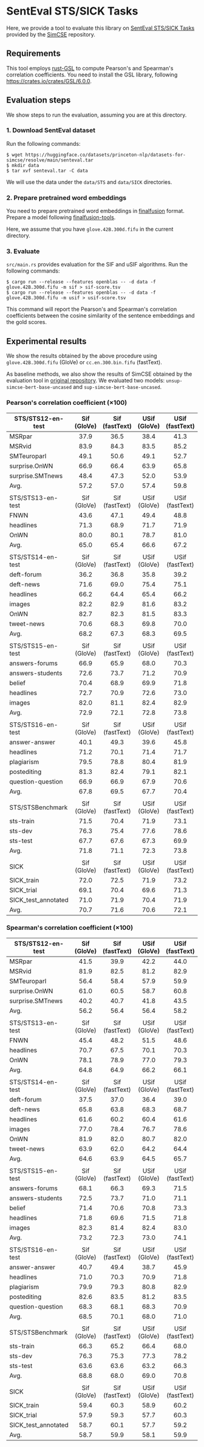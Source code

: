 # SentEval STS/SICK Tasks

Here, we provide a tool to evaluate this library on [SentEval STS/SICK Tasks](https://github.com/princeton-nlp/SimCSE/tree/main/SentEval) provided by the [SimCSE](https://github.com/princeton-nlp/SimCSE) repository.

## Requirements

This tool employs [rust-GSL](https://github.com/GuillaumeGomez/rust-GSL)
to compute Pearson's and Spearman's correlation coefficients.
You need to install the GSL library, following https://crates.io/crates/GSL/6.0.0.

## Evaluation steps

We show steps to run the evaluation, assuming you are at this directory.

### 1. Download SentEval dataset

Run the following commands:

```shell
$ wget https://huggingface.co/datasets/princeton-nlp/datasets-for-simcse/resolve/main/senteval.tar
$ mkdir data
$ tar xvf senteval.tar -C data
```

We will use the data under the `data/STS` and `data/SICK` directories.

### 2. Prepare pretrained word embeddings

You need to prepare pretrained word embeddings in [finalfusion](https://docs.rs/finalfusion/) format.
Prepare a model following [finalfusion-tools](../../finalfusion-tools).

Here, we assume that you have `glove.42B.300d.fifu` in the current directory.

### 3. Evaluate

`src/main.rs` provides evaluation for the SIF and uSIF algorithms.
Run the following commands:

```shell
$ cargo run --release --features openblas -- -d data -f glove.42B.300d.fifu -m sif > sif-score.tsv
$ cargo run --release --features openblas -- -d data -f glove.42B.300d.fifu -m usif > usif-score.tsv
```

This command will report the Pearson's and Spearman's correlation coefficients between the cosine similarity of the sentence embeddings and the gold scores.

## Experimental results

We show the results obtained by the above procedure using `glove.42B.300d.fifu` (GloVe) or `cc.en.300.bin.fifu` (fastText).

As baseline methods, we also show the results of SimCSE obtained by the evaluation tool in [original repository](https://github.com/princeton-nlp/SimCSE).
We evaluated two models: `unsup-simcse-bert-base-uncased` and `sup-simcse-bert-base-uncased`.

### Pearson's correlation coefficient (×100)

| STS/STS12-en-test   | Sif<br>(GloVe) | Sif<br>(fastText) | USif<br>(GloVe) | USif<br>(fastText) | SimCSE<br>(unsup) | SimCSE<br>(sup) |
| ------------------- | :------------: | :---------------: | :-------------: | :----------------: | :---------------: | :-------------: |
| MSRpar              |      37.9      |       36.5        |      38.4       |        41.3        |       63.1        |      62.0       |
| MSRvid              |      83.9      |       84.3        |      83.5       |        85.2        |       85.7        |      92.6       |
| SMTeuroparl         |      49.1      |       50.6        |      49.1       |        52.7        |       52.6        |      49.9       |
| surprise.OnWN       |      66.9      |       66.4        |      63.9       |        65.8        |       73.7        |      76.6       |
| surprise.SMTnews    |      48.4      |       47.3        |      52.0       |        53.9        |       65.5        |      72.9       |
| Avg.                |      57.2      |       57.0        |      57.4       |        59.8        |       68.1        |      70.8       |
|                     |                |                   |                 |                    |                   |                 |
| STS/STS13-en-test   | Sif<br>(GloVe) | Sif<br>(fastText) | USif<br>(GloVe) | USif<br>(fastText) | SimCSE<br>(unsup) | SimCSE<br>(sup) |
| FNWN                |      43.6      |       47.1        |      49.4       |        48.8        |       62.2        |      62.9       |
| headlines           |      71.3      |       68.9        |      71.7       |        71.9        |       78.5        |      80.1       |
| OnWN                |      80.0      |       80.1        |      78.7       |        81.0        |       86.5        |      87.7       |
| Avg.                |      65.0      |       65.4        |      66.6       |        67.2        |       75.7        |      76.9       |
|                     |                |                   |                 |                    |                   |                 |
| STS/STS14-en-test   | Sif<br>(GloVe) | Sif<br>(fastText) | USif<br>(GloVe) | USif<br>(fastText) | SimCSE<br>(unsup) | SimCSE<br>(sup) |
| deft-forum          |      36.2      |       36.8        |      35.8       |        39.2        |       59.2        |      64.8       |
| deft-news           |      71.6      |       69.0        |      75.4       |        75.1        |       78.8        |      82.4       |
| headlines           |      66.2      |       64.4        |      65.4       |        66.2        |       76.9        |      79.3       |
| images              |      82.2      |       82.9        |      81.6       |        83.2        |       81.5        |      89.4       |
| OnWN                |      82.7      |       82.3        |      81.5       |        83.3        |       87.9        |      89.5       |
| tweet-news          |      70.6      |       68.3        |      69.8       |        70.0        |       79.6        |      83.6       |
| Avg.                |      68.2      |       67.3        |      68.3       |        69.5        |       77.3        |      81.5       |
|                     |                |                   |                 |                    |                   |                 |
| STS/STS15-en-test   | Sif<br>(GloVe) | Sif<br>(fastText) | USif<br>(GloVe) | USif<br>(fastText) | SimCSE<br>(unsup) | SimCSE<br>(sup) |
| answers-forums      |      66.9      |       65.9        |      68.0       |        70.3        |       77.2        |      74.5       |
| answers-students    |      72.6      |       73.7        |      71.2       |        70.9        |       73.2        |      74.4       |
| belief              |      70.4      |       68.9        |      69.9       |        71.8        |       81.5        |      85.2       |
| headlines           |      72.7      |       70.9        |      72.6       |        73.0        |       81.4        |      82.1       |
| images              |      82.0      |       81.1        |      82.4       |        82.9        |       84.7        |      92.7       |
| Avg.                |      72.9      |       72.1        |      72.8       |        73.8        |       79.6        |      81.8       |
|                     |                |                   |                 |                    |                   |                 |
| STS/STS16-en-test   | Sif<br>(GloVe) | Sif<br>(fastText) | USif<br>(GloVe) | USif<br>(fastText) | SimCSE<br>(unsup) | SimCSE<br>(sup) |
| answer-answer       |      40.1      |       49.3        |      39.6       |        45.8        |       68.3        |      76.3       |
| headlines           |      71.2      |       70.1        |      71.4       |        71.7        |       80.1        |      79.5       |
| plagiarism          |      79.5      |       78.8        |      80.4       |        81.9        |       84.8        |      84.3       |
| postediting         |      81.3      |       82.4        |      79.1       |        82.1        |       84.9        |      84.5       |
| question-question   |      66.9      |       66.9        |      67.9       |        70.6        |       70.4        |      72.9       |
| Avg.                |      67.8      |       69.5        |      67.7       |        70.4        |       77.7        |      79.5       |
|                     |                |                   |                 |                    |                   |                 |
| STS/STSBenchmark    | Sif<br>(GloVe) | Sif<br>(fastText) | USif<br>(GloVe) | USif<br>(fastText) | SimCSE<br>(unsup) | SimCSE<br>(sup) |
| sts-train           |      71.5      |       70.4        |      71.9       |        73.1        |       79.0        |      83.7       |
| sts-dev             |      76.3      |       75.4        |      77.6       |        78.6        |       81.4        |      85.7       |
| sts-test            |      67.7      |       67.6        |      67.3       |        69.9        |       77.3        |      83.3       |
| Avg.                |      71.8      |       71.1        |      72.3       |        73.8        |       79.2        |      84.2       |
|                     |                |                   |                 |                    |                   |                 |
| SICK                | Sif<br>(GloVe) | Sif<br>(fastText) | USif<br>(GloVe) | USif<br>(fastText) | SimCSE<br>(unsup) | SimCSE<br>(sup) |
| SICK_train          |      72.0      |       72.5        |      71.9       |        73.2        |       79.9        |      85.8       |
| SICK_trial          |      69.1      |       70.4        |      69.6       |        71.3        |       78.7        |      85.2       |
| SICK_test_annotated |      71.0      |       71.9        |      70.4       |        71.9        |       79.2        |      85.1       |
| Avg.                |      70.7      |       71.6        |      70.6       |        72.1        |       79.3        |      85.4       |

### Spearman's correlation coefficient (×100)

| STS/STS12-en-test   | Sif<br>(GloVe) | Sif<br>(fastText) | USif<br>(GloVe) | USif<br>(fastText) | SimCSE<br>(unsup) | SimCSE<br>(sup) |
| ------------------- | :------------: | :---------------: | :-------------: | :----------------: | :---------------: | :-------------: |
| MSRpar              |      41.5      |       39.9        |      42.2       |        44.0        |       64.3        |      62.5       |
| MSRvid              |      81.9      |       82.5        |      81.2       |        82.9        |       85.1        |      92.9       |
| SMTeuroparl         |      56.4      |       58.4        |      57.9       |        59.9        |       61.5        |      58.8       |
| surprise.OnWN       |      61.0      |       60.5        |      58.7       |        60.8        |       69.8        |      69.9       |
| surprise.SMTnews    |      40.2      |       40.7        |      41.8       |        43.5        |       58.1        |      61.0       |
| Avg.                |      56.2      |       56.4        |      56.4       |        58.2        |       67.8        |      69.0       |
|                     |                |                   |                 |                    |                   |                 |
| STS/STS13-en-test   | Sif<br>(GloVe) | Sif<br>(fastText) | USif<br>(GloVe) | USif<br>(fastText) | SimCSE<br>(unsup) | SimCSE<br>(sup) |
| FNWN                |      45.4      |       48.2        |      51.5       |        48.6        |       64.1        |      63.8       |
| headlines           |      70.7      |       67.5        |      70.1       |        70.3        |       79.0        |      82.3       |
| OnWN                |      78.1      |       78.9        |      77.0       |        79.3        |       83.8        |      86.4       |
| Avg.                |      64.8      |       64.9        |      66.2       |        66.1        |       75.6        |      77.5       |
|                     |                |                   |                 |                    |                   |                 |
| STS/STS14-en-test   | Sif<br>(GloVe) | Sif<br>(fastText) | USif<br>(GloVe) | USif<br>(fastText) | SimCSE<br>(unsup) | SimCSE<br>(sup) |
| deft-forum          |      37.5      |       37.0        |      36.4       |        39.0        |       57.6        |      64.4       |
| deft-news           |      65.8      |       63.8        |      68.3       |        68.7        |       75.2        |      81.0       |
| headlines           |      61.6      |       60.2        |      60.4       |        61.6        |       75.9        |      79.1       |
| images              |      77.0      |       78.4        |      76.7       |        78.6        |       77.8        |      86.6       |
| OnWN                |      81.9      |       82.0        |      80.7       |        82.0        |       85.1        |      87.5       |
| tweet-news          |      63.9      |       62.0        |      64.2       |        64.4        |       72.3        |      76.8       |
| Avg.                |      64.6      |       63.9        |      64.5       |        65.7        |       74.0        |      79.2       |
|                     |                |                   |                 |                    |                   |                 |
| STS/STS15-en-test   | Sif<br>(GloVe) | Sif<br>(fastText) | USif<br>(GloVe) | USif<br>(fastText) | SimCSE<br>(unsup) | SimCSE<br>(sup) |
| answers-forums      |      68.1      |       66.3        |      69.3       |        71.5        |       77.7        |      74.6       |
| answers-students    |      72.5      |       73.7        |      71.0       |        71.1        |       73.5        |      75.1       |
| belief              |      71.4      |       70.6        |      70.8       |        73.3        |       83.3        |      87.2       |
| headlines           |      71.8      |       69.6        |      71.5       |        71.8        |       82.0        |      85.4       |
| images              |      82.3      |       81.4        |      82.4       |        83.0        |       86.2        |      93.7       |
| Avg.                |      73.2      |       72.3        |      73.0       |        74.1        |       80.5        |      83.2       |
|                     |                |                   |                 |                    |                   |                 |
| STS/STS16-en-test   | Sif<br>(GloVe) | Sif<br>(fastText) | USif<br>(GloVe) | USif<br>(fastText) | SimCSE<br>(unsup) | SimCSE<br>(sup) |
| answer-answer       |      40.7      |       49.4        |      38.7       |        45.9        |       68.1        |      76.5       |
| headlines           |      71.0      |       70.3        |      70.9       |        71.8        |       81.8        |      83.5       |
| plagiarism          |      79.9      |       79.3        |      80.8       |        82.9        |       85.8        |      86.5       |
| postediting         |      82.6      |       83.5        |      81.2       |        83.5        |       86.2        |      88.6       |
| question-question   |      68.3      |       68.1        |      68.3       |        70.9        |       70.1        |      73.5       |
| Avg.                |      68.5      |       70.1        |      68.0       |        71.0        |       78.4        |      81.7       |
|                     |                |                   |                 |                    |                   |                 |
| STS/STSBenchmark    | Sif<br>(GloVe) | Sif<br>(fastText) | USif<br>(GloVe) | USif<br>(fastText) | SimCSE<br>(unsup) | SimCSE<br>(sup) |
| sts-train           |      66.3      |       65.2        |      66.4       |        68.0        |       76.9        |      83.3       |
| sts-dev             |      76.3      |       75.3        |      77.3       |        78.2        |       81.7        |      86.2       |
| sts-test            |      63.6      |       63.6        |      63.2       |        66.3        |       76.5        |      84.3       |
| Avg.                |      68.8      |       68.0        |      69.0       |        70.8        |       78.4        |      84.6       |
|                     |                |                   |                 |                    |                   |                 |
| SICK                | Sif<br>(GloVe) | Sif<br>(fastText) | USif<br>(GloVe) | USif<br>(fastText) | SimCSE<br>(unsup) | SimCSE<br>(sup) |
| SICK_train          |      59.4      |       60.3        |      58.9       |        60.2        |       72.5        |      81.0       |
| SICK_trial          |      57.9      |       59.3        |      57.7       |        60.3        |       74.2        |      82.6       |
| SICK_test_annotated |      58.7      |       60.1        |      57.7       |        59.2        |       71.9        |      80.4       |
| Avg.                |      58.7      |       59.9        |      58.1       |        59.9        |       72.8        |      81.3       |
